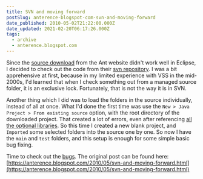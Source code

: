 ```yaml
---
title: SVN and moving forward
postSlug: anterence-blogspot-com-svn-and-moving-forward
date_published: 2010-05-02T21:22:00.000Z
date_updated: 2021-02-20T06:17:26.000Z
tags:
  - archive
  - anterence.blogspot.com
---
```


Since the [source download](http://ant.apache.org/srcdownload.cgi) from the Ant website didn't work well in Eclipse, I decided to check out the code from their [svn repository](http://svn.apache.org/viewvc/ant/core/trunk/). I was a bit apprehensive at first, because in my limited experience with VSS in the mid-2000s, I'd learned that when I check something out from a managed source folder, it is an exclusive lock. Fortunately, that is not the way it is in SVN.

Another thing which I did was to load the folders in the source individually, instead of all at once. What I'd done the first time was use the `New > Java Project > From existing source` option, with the root directory of the downloaded project. That created a lot of errors, even after referencing [all the optional libraries](http://ant.apache.org/manual/install.html#librarydependencies). So this time I created a new blank project, and `Imported` some selected folders into the source one by one. So now I have the `main` and `test` folders, and this setup is enough for some simple basic bug fixing.

Time to check out the [bugs](http://ant.apache.org/bugs.html).
The original post can be found here: [https://anterence.blogspot.com/2010/05/svn-and-moving-forward.html](https://anterence.blogspot.com/2010/05/svn-and-moving-forward.html)
